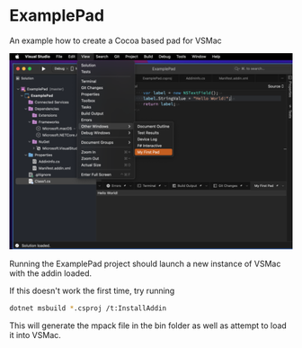 # ExamplePad
An example how to create a Cocoa based pad for VSMac

![Screenshot of ExamplePad](Screenshot.png)

Running the ExamplePad project should launch a new instance of VSMac with the addin loaded.

If this doesn't work the first time, try running

```sh
dotnet msbuild *.csproj /t:InstallAddin
```

This will generate the mpack file in the bin folder as well as attempt to load it into VSMac.
